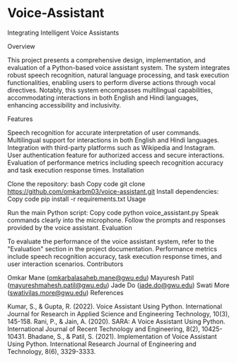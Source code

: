 # Voice-Assistant

Integrating Intelligent Voice Assistants

Overview

This project presents a comprehensive design, implementation, and evaluation of a Python-based voice assistant system. The system integrates robust speech recognition, natural language processing, and task execution functionalities, enabling users to perform diverse actions through vocal directives. Notably, this system encompasses multilingual capabilities, accommodating interactions in both English and Hindi languages, enhancing accessibility and inclusivity.

Features

Speech recognition for accurate interpretation of user commands.
Multilingual support for interactions in both English and Hindi languages.
Integration with third-party platforms such as Wikipedia and Instagram.
User authentication feature for authorized access and secure interactions.
Evaluation of performance metrics including speech recognition accuracy and task execution response times.
Installation

Clone the repository:
bash
Copy code
git clone https://github.com/omkarbm03/voice-assistant.git
Install dependencies:
Copy code
pip install -r requirements.txt
Usage

Run the main Python script:
Copy code
python voice_assistant.py
Speak commands clearly into the microphone.
Follow the prompts and responses provided by the voice assistant.
Evaluation

To evaluate the performance of the voice assistant system, refer to the "Evaluation" section in the project documentation.
Performance metrics include speech recognition accuracy, task execution response times, and user interaction scenarios.
Contributors

Omkar Mane (omkarbalasaheb.mane@gwu.edu)
Mayuresh Patil (mayureshmahesh.patil@gwu.edu)
Jade Do (jade.do@gwu.edu)
Swati More (swativilas.more@gwu.edu)
References

Kumar, S., & Gupta, R. (2022). Voice Assistant Using Python. International Journal for Research in Applied Science and Engineering Technology, 10(3), 145-158.
Rani, P., & Jain, A. (2020). SARA: A Voice Assistant Using Python. International Journal of Recent Technology and Engineering, 8(2), 10425-10431.
Bhadane, S., & Patil, S. (2021). Implementation of Voice Assistant Using Python. International Research Journal of Engineering and Technology, 8(6), 3329-3333.
